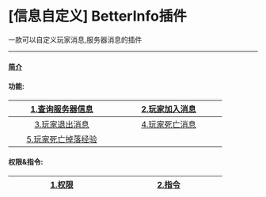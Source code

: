 # [信息自定义] BetterInfo插件

一款可以自定义玩家消息,服务器消息的插件

------

#### [简介](Betterinfo/info.md)

#### 功能:



| [1.查询服务器信息](Betterinfo/Serveinfo.md)<div style="width:200px"> | [2.玩家加入消息](Betterinfo/Playerjoin.md)<div style="width:200px"> |
| :----------------------------------------------------------: | :----------------------------------------------------------: |
|          [3.玩家退出消息](Betterinfo/Playerquit.md)          |         [4.玩家死亡消息](Betterinfo/Playerdeath.md)          |
|         [5.玩家死亡掉落经验](Betterinfo/Deathxp.md)          |                                                              |









#### 权限&指令:



| [1.权限](Betterinfo/permissions.md)<div style="width:200px"> | [2.指令](Betterinfo/commands.md)<div style="width:200px"> |
| ------------------------------------------------------------ | --------------------------------------------------------- |

